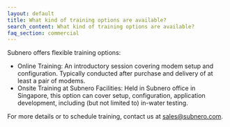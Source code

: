 ```yaml
---
layout: default
title: What kind of training options are available?
search_content: What kind of training options are available?
faq_section: commercial
---
```


Subnero offers flexible training options:
- Online Training: An introductory session covering modem setup and configuration. Typically conducted after purchase and delivery of at least a pair of modems.
- Onsite Training at Subnero Facilities: Held in Subnero office in Singapore, this option can cover setup, configuration, application development, including (but not limited to) in-water testing.

For more details or to schedule training, contact us at sales@subnero.com.
